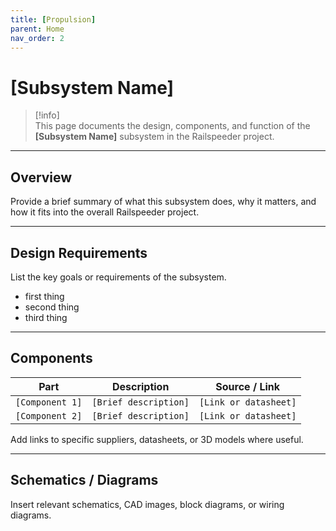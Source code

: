 ```yaml
---
title: [Propulsion]
parent: Home
nav_order: 2
---
```


# [Subsystem Name]

> [!info]  
> This page documents the design, components, and function of the **[Subsystem Name]** subsystem in the Railspeeder project.

---

## Overview

Provide a brief summary of what this subsystem does, why it matters, and how it fits into the overall Railspeeder project.

---

## Design Requirements

List the key goals or requirements of the subsystem.

- first thing
- second thing
- third thing

---

## Components

| Part | Description | Source / Link |
|------|-------------|----------------|
| `[Component 1]` | `[Brief description]` | `[Link or datasheet]` |
| `[Component 2]` | `[Brief description]` | `[Link or datasheet]` |

Add links to specific suppliers, datasheets, or 3D models where useful.

---

## Schematics / Diagrams

Insert relevant schematics, CAD images, block diagrams, or wiring diagrams.
